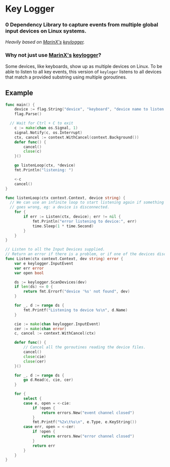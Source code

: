 # Key Logger

### **0 Dependency** Library to capture events from **multiple** global input devices on Linux systems.

_Heavily based on [MarinX's](https://github.com/MarinX) [keylogger](https://github.com/MarinX/keylogger)._

### Why not just use [MarinX's](https://github.com/MarinX) [keylogger](https://github.com/MarinX/keylogger)?
Some devices, like keyboards, show up as multiple devices on Linux. To be able to listen to all key events, this version of `keyloger` listens to all devices that match a provided substring using multiple goroutines.

## Example

```go
func main() {
	device := flag.String("device", "keyboard", "device name to listen to")
	flag.Parse()

  // Wait for Ctrl + C to exit
	c := make(chan os.Signal, 1)
	signal.Notify(c, os.Interrupt)
	ctx, cancel := context.WithCancel(context.Background())
	defer func() {
		cancel()
		close(c)
	}()

	go listenLoop(ctx, *device)
	fmt.Println("listening: ")

	<-c
	cancel()
}

func listenLoop(ctx context.Context, device string) {
  // We can use an infinite loop to start listening again if something
  // goes wrong, eg: a device is disconnected.
	for {
		if err := Listen(ctx, device); err != nil {
			fmt.Println("error listening to device:", err)
			time.Sleep(1 * time.Second)
		}
	}
}

// Listen to all the Input Devices supplied.
// Return an error if there is a problem, or if one of the devices disconnects.
func Listen(ctx context.Context, dev string) error {
	var e keylogger.InputEvent
	var err error
	var open bool

	ds := keylogger.ScanDevices(dev)
	if len(ds) <= 0 {
		return fmt.Errorf("device '%s' not found", dev)
	}

	for _, d := range ds {
		fmt.Printf("Listening to device %s\n", d.Name)
	}

	cie := make(chan keylogger.InputEvent)
	cer := make(chan error)
	c, cancel := context.WithCancel(ctx)

	defer func() {
		// Cancel all the goroutines reading the device files.
		cancel()
		close(cie)
		close(cer)
	}()

	for _, d := range ds {
		go d.Read(c, cie, cer)
	}

	for {
		select {
		case e, open = <-cie:
			if !open {
				return errors.New("event channel closed")
			}
			fmt.Printf("%2x\t%s\n", e.Type, e.KeyString())
		case err, open = <-cer:
			if !open {
				return errors.New("error channel closed")
			}
			return err
		}
	}
}
```
